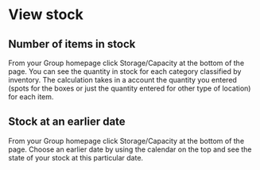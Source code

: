 # View stock

## Number of items in stock

From your Group homepage click Storage/Capacity at the bottom of the page. You can see the quantity in stock for each category classified by inventory. The calculation takes in a account the quantity you entered (spots for the boxes or just the quantity entered for other type of location) for each item.
 
 ## Stock at an earlier date
  
  From your Group homepage click Storage/Capacity at the bottom of the page. Choose an earlier date by using the calendar on the top and see the state of your stock at this particular date.


